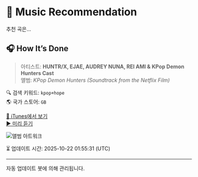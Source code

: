 
# 🎵 Music Recommendation

추천 곡은...

## 🎧 How It’s Done  
> 아티스트: **HUNTR/X, EJAE, AUDREY NUNA, REI AMI & KPop Demon Hunters Cast**  
> 앨범: _KPop Demon Hunters (Soundtrack from the Netflix Film)_  

🔍 검색 키워드: `kpop+hope`  
🌎 국가 스토어: `GB`

[🔗 iTunes에서 보기](https://music.apple.com/gb/album/how-its-done/1820264137?i=1820264145&uo=4)  
[▶️ 미리 듣기](https://audio-ssl.itunes.apple.com/itunes-assets/AudioPreview221/v4/cc/e6/18/cce618bd-28e6-0ff8-66d7-886d9d528190/mzaf_16126151987204951945.plus.aac.p.m4a)

![앨범 아트워크](https://is1-ssl.mzstatic.com/image/thumb/Music211/v4/e1/15/42/e1154273-8ecd-5702-e6e6-597f28001681/25UMGIM82363.rgb.jpg/100x100bb.jpg)

⏳ 업데이트 시간: 2025-10-22 01:55:31 (UTC)

---
자동 업데이트 봇에 의해 관리됩니다.
